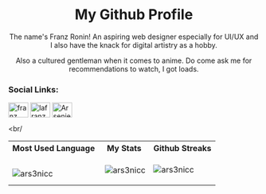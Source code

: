 <h1 align="center">My Github Profile</h1>
<p align="center"> The name's Franz Ronin! An aspiring web designer especially for UI/UX and I also have the knack for digital artistry as a hobby.<p>
<p align="center"> Also a cultured gentleman when it comes to anime. Do come ask me for recommendations to watch, I got loads.</p>


<h3 align="left">Social Links:</h3>
<p align="left">
<a href="https://www.linkedin.com/in/franz-ronin-manrique-4b7612242/" target=”_blank”><img align="center" src="https://raw.githubusercontent.com/rahuldkjain/github-profile-readme-generator/master/src/images/icons/Social/linked-in-alt.svg" alt="franz manrique" height="30" width="40" /></a>
<a href="https://www.instagram.com/lafranzz/?hl=en" target="blank"><img align="center" src="https://raw.githubusercontent.com/rahuldkjain/github-profile-readme-generator/master/src/images/icons/Social/instagram.svg" alt="lafranzz" height="30" width="40" /></a>
<a href="https://discord.gg/Arsenie#6541" target="blank"><img align="center" src="https://raw.githubusercontent.com/rahuldkjain/github-profile-readme-generator/master/src/images/icons/Social/discord.svg" alt="Arsenie#6541" height="30" width="40" /></a>

<br/
    
<table style="align-items: center;">
    <tr>
        <th>Most Used Language</th>
        <th>My Stats</th>
        <th>Github Streaks</th>
    </tr>
    <tr>
        <td><p><img align="left" src="https://github-readme-stats.vercel.app/api/top-langs?username=ars3nicc&show_icons=true&locale=en&layout=compact" alt="ars3nicc" /></p>
        </td>
        <td><p>&nbsp;<img align="center" src="https://github-readme-stats.vercel.app/api?username=ars3nicc&show_icons=true&locale=en" alt="ars3nicc" /></p>
        </td>
        <td><p><img align="center" src="https://github-readme-streak-stats.herokuapp.com/?user=ars3nicc&" alt="ars3nicc" /></p></td>
    </tr>
    
</table>

